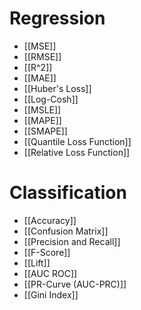 # Regression
- [[MSE]]
- [[RMSE]]
- [[R^2]]
- [[MAE]]
- [[Huber's Loss]]
- [[Log-Cosh]]
- [[MSLE]]
- [[MAPE]]
- [[SMAPE]]
- [[Quantile Loss Function]]
- [[Relative Loss Function]]

# Classification
- [[Accuracy]]
- [[Confusion Matrix]]
- [[Precision and Recall]]
- [[F-Score]]
- [[Lift]]
- [[AUC ROC]]
- [[PR-Curve (AUC-PRC)]]
- [[Gini Index]]